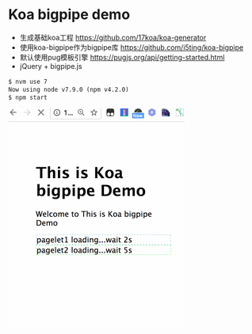 # Koa bigpipe demo

- 生成基础koa工程 https://github.com/17koa/koa-generator
- 使用koa-bigpipe作为bigpipe库 https://github.com/i5ting/koa-bigpipe
- 默认使用pug模板引擎 https://pugjs.org/api/getting-started.html
- jQuery + bigpipe.js

```
$ nvm use 7
Now using node v7.9.0 (npm v4.2.0)
$ npm start
```

![Demo](demo.gif)